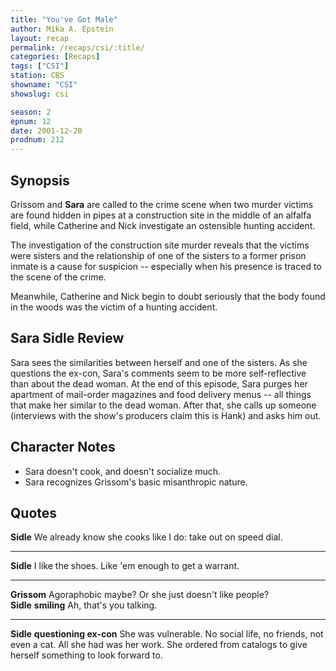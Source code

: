 ```yaml
---
title: "You've Got Male"
author: Mika A. Epstein
layout: recap
permalink: /recaps/csi/:title/
categories: [Recaps]
tags: ["CSI"]
station: CBS
showname: "CSI"
showslug: csi

season: 2
epnum: 12
date: 2001-12-20
prodnum: 212  
---
```


## Synopsis

Grissom and **Sara** are called to the crime scene when two murder victims are found hidden in pipes at a construction site in the middle of an alfalfa field, while Catherine and Nick investigate an ostensible hunting accident.

The investigation of the construction site murder reveals that the victims were sisters and the relationship of one of the sisters to a former prison inmate is a cause for suspicion -- especially when his presence is traced to the scene of the crime.

Meanwhile, Catherine and Nick begin to doubt seriously that the body found in the woods was the victim of a hunting accident.

## Sara Sidle Review

Sara sees the similarities between herself and one of the sisters. As she questions the ex-con, Sara's comments seem to be more self-reflective than about the dead woman. At the end of this episode, Sara purges her apartment of mail-order magazines and food delivery menus -- all things that make her similar to the dead woman. After that, she calls up someone (interviews with the show's producers claim this is Hank) and asks him out.

## Character Notes

* Sara doesn't cook, and doesn't socialize much.  
* Sara recognizes Grissom's basic misanthropic nature.

## Quotes

**Sidle** We already know she cooks like I do: take out on speed dial.  

- - -

**Sidle** I like the shoes. Like 'em enough to get a warrant.
  

- - -

**Grissom** Agoraphobic maybe? Or she just doesn't like people?  
**Sidle** __smiling__ Ah, that's you talking.  

- - -

**Sidle** __questioning ex-con__ She was vulnerable. No social life, no friends, not even a cat. All she had was her work. She ordered from catalogs to give herself something to look forward to.

